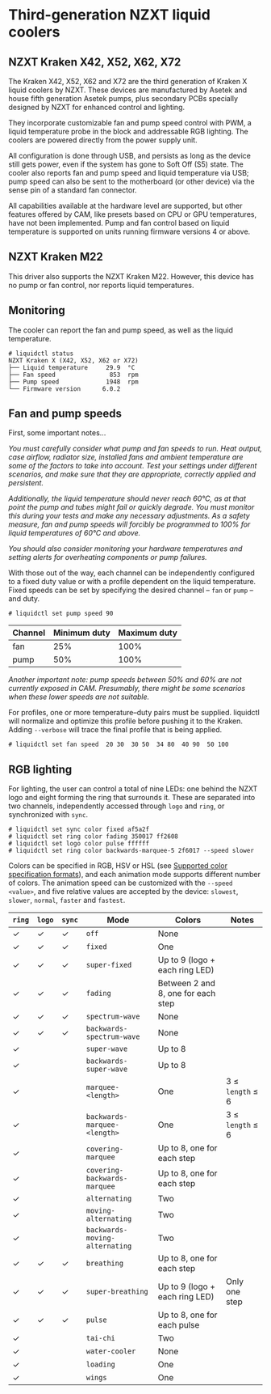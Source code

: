 # Third-generation NZXT liquid coolers

## NZXT Kraken X42, X52, X62, X72

The Kraken X42, X52, X62 and X72 are the third generation of Kraken X liquid coolers by NZXT.  These devices are manufactured by Asetek and house fifth generation Asetek pumps, plus secondary PCBs specially designed by NZXT for enhanced control and lighting.

They incorporate customizable fan and pump speed control with PWM, a liquid temperature probe in the block and addressable RGB lighting.  The coolers are powered directly from the power supply unit.

All configuration is done through USB, and persists as long as the device still gets power, even if the system has gone to Soft Off (S5) state.  The cooler also reports fan and pump speed and liquid temperature via USB; pump speed can also be sent to the motherboard (or other device) via the sense pin of a standard fan connector.

All capabilities available at the hardware level are supported, but other features offered by CAM, like presets based on CPU or GPU temperatures, have not been implemented.  Pump and fan control based on liquid temperature is supported on units running firmware versions 4 or above.


## NZXT Kraken M22

This driver also supports the NZXT Kraken M22.  However, this device has no pump or fan control, nor reports liquid temperatures.


## Monitoring

The cooler can report the fan and pump speed, as well as the liquid temperature.

```
# liquidctl status
NZXT Kraken X (X42, X52, X62 or X72)
├── Liquid temperature     29.9  °C
├── Fan speed               853  rpm
├── Pump speed             1948  rpm
└── Firmware version      6.0.2  
```


## Fan and pump speeds

First, some important notes...

*You must carefully consider what pump and fan speeds to run.  Heat output, case airflow, radiator size, installed fans and ambient temperature are some of the factors to take into account.  Test your settings under different scenarios, and make sure that they are appropriate, correctly applied and persistent.*

*Additionally, the liquid temperature should never reach 60°C, as at that point the pump and tubes might fail or quickly degrade.  You must monitor this during your tests and make any necessary adjustments.  As a safety measure, fan and pump speeds will forcibly be programmed to 100% for liquid temperatures of 60°C and above.*

*You should also consider monitoring your hardware temperatures and setting alerts for overheating components or pump failures.*

With those out of the way, each channel can be independently configured to a fixed duty value or with a profile dependent on the liquid temperature.  Fixed speeds can be set by specifying the desired channel – `fan` or `pump` – and duty.


```
# liquidctl set pump speed 90
```

| Channel | Minimum duty | Maximum duty |
| --- | --- | --- |
| fan | 25% | 100% |
| pump | 50% | 100% |

*Another important note: pump speeds between 50% and 60% are not currently exposed in CAM.  Presumably, there might be some scenarios when these lower speeds are not suitable.*

For profiles, one or more temperature–duty pairs must be supplied.  liquidctl will normalize and optimize this profile before pushing it to the Kraken.  Adding `--verbose` will trace the final profile that is being applied.

```
# liquidctl set fan speed  20 30  30 50  34 80  40 90  50 100
```


## RGB lighting

For lighting, the user can control a total of nine LEDs: one behind the NZXT logo and eight forming the ring that surrounds it.  These are separated into two channels, independently accessed through `logo` and `ring`, or synchronized with `sync`.

```
# liquidctl set sync color fixed af5a2f
# liquidctl set ring color fading 350017 ff2608
# liquidctl set logo color pulse ffffff
# liquidctl set ring color backwards-marquee-5 2f6017 --speed slower
```

Colors can be specified in RGB, HSV or HSL (see [Supported color specification formats](../README.md#supported-color-specification-formats)), and each animation mode supports different number of colors.  The animation speed can be customized with the `--speed <value>`, and five relative values are accepted by the device: `slowest`, `slower`, `normal`, `faster` and `fastest`.

| `ring` | `logo` | `sync` | Mode | Colors | Notes |
| --- | --- | --- | --- | --- | --- |
| ✓ | ✓ | ✓ | `off` | None |
| ✓ | ✓ | ✓ | `fixed` | One |
| ✓ | ✓ | ✓ | `super-fixed` | Up to 9 (logo + each ring LED) |
| ✓ | ✓ | ✓ | `fading` | Between 2 and 8, one for each step |
| ✓ | ✓ | ✓ | `spectrum-wave` | None |
| ✓ | ✓ | ✓ | `backwards-spectrum-wave` | None |
| ✓ |   |   | `super-wave` | Up to 8 |
| ✓ |   |   | `backwards-super-wave` | Up to 8 |
| ✓ |   |   | `marquee-<length>` | One | 3 ≤ `length` ≤ 6 |
| ✓ |   |   | `backwards-marquee-<length>` | One | 3 ≤ `length` ≤ 6 |
| ✓ |   |   | `covering-marquee` | Up to 8, one for each step |
| ✓ |   |   | `covering-backwards-marquee` | Up to 8, one for each step |
| ✓ |   |   | `alternating` | Two |
| ✓ |   |   | `moving-alternating` | Two |
| ✓ |   |   | `backwards-moving-alternating` | Two |
| ✓ | ✓ | ✓ | `breathing` | Up to 8, one for each step |
| ✓ | ✓ | ✓ | `super-breathing` | Up to 9 (logo + each ring LED) | Only one step |
| ✓ | ✓ | ✓ | `pulse` | Up to 8, one for each pulse |
| ✓ |   |   | `tai-chi` | Two |
| ✓ |   |   | `water-cooler` | None |
| ✓ |   |   | `loading` | One |
| ✓ |   |   | `wings` | One |
